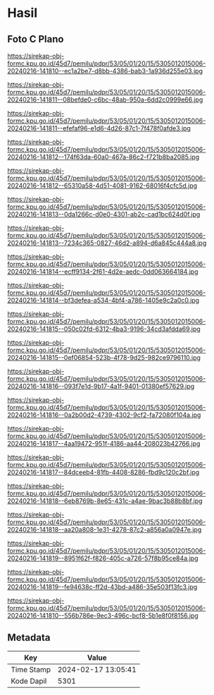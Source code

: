 # Hasil

## Foto C Plano

https://sirekap-obj-formc.kpu.go.id/45d7/pemilu/pdpr/53/05/01/20/15/5305012015006-20240216-141810--ec1a2be7-d8bb-4386-bab3-1a936d255e03.jpg

https://sirekap-obj-formc.kpu.go.id/45d7/pemilu/pdpr/53/05/01/20/15/5305012015006-20240216-141811--08befde0-c6bc-48ab-950a-6dd2c0999e66.jpg

https://sirekap-obj-formc.kpu.go.id/45d7/pemilu/pdpr/53/05/01/20/15/5305012015006-20240216-141811--efefaf96-e1d6-4d26-87c1-7f478f0afde3.jpg

https://sirekap-obj-formc.kpu.go.id/45d7/pemilu/pdpr/53/05/01/20/15/5305012015006-20240216-141812--174f63da-60a0-467a-86c2-f721b8ba2085.jpg

https://sirekap-obj-formc.kpu.go.id/45d7/pemilu/pdpr/53/05/01/20/15/5305012015006-20240216-141812--65310a58-4d51-4081-9162-68016f4cfc5d.jpg

https://sirekap-obj-formc.kpu.go.id/45d7/pemilu/pdpr/53/05/01/20/15/5305012015006-20240216-141813--0da1266c-d0e0-4301-ab2c-cad1bc624d0f.jpg

https://sirekap-obj-formc.kpu.go.id/45d7/pemilu/pdpr/53/05/01/20/15/5305012015006-20240216-141813--7234c365-0827-46d2-a894-d6a845c444a8.jpg

https://sirekap-obj-formc.kpu.go.id/45d7/pemilu/pdpr/53/05/01/20/15/5305012015006-20240216-141814--ecff9134-2f61-4d2e-aedc-0dd063664184.jpg

https://sirekap-obj-formc.kpu.go.id/45d7/pemilu/pdpr/53/05/01/20/15/5305012015006-20240216-141814--bf3defea-a534-4bf4-a786-1405e9c2a0c0.jpg

https://sirekap-obj-formc.kpu.go.id/45d7/pemilu/pdpr/53/05/01/20/15/5305012015006-20240216-141815--050c02fd-6312-4ba3-9196-34cd3afdda69.jpg

https://sirekap-obj-formc.kpu.go.id/45d7/pemilu/pdpr/53/05/01/20/15/5305012015006-20240216-141815--0ef06854-523b-4f78-9d25-982ce9796110.jpg

https://sirekap-obj-formc.kpu.go.id/45d7/pemilu/pdpr/53/05/01/20/15/5305012015006-20240216-141816--093f7e1d-9b17-4a1f-9401-01380ef57629.jpg

https://sirekap-obj-formc.kpu.go.id/45d7/pemilu/pdpr/53/05/01/20/15/5305012015006-20240216-141816--0a2b00d2-4739-4302-9cf2-fa72080f104a.jpg

https://sirekap-obj-formc.kpu.go.id/45d7/pemilu/pdpr/53/05/01/20/15/5305012015006-20240216-141817--4aa19472-951f-4186-aa44-208023b42766.jpg

https://sirekap-obj-formc.kpu.go.id/45d7/pemilu/pdpr/53/05/01/20/15/5305012015006-20240216-141817--84dceeb4-81fb-4408-8286-fbd9c120c2bf.jpg

https://sirekap-obj-formc.kpu.go.id/45d7/pemilu/pdpr/53/05/01/20/15/5305012015006-20240216-141818--6eb8769b-8e65-431c-a4ae-9bac3b88b8bf.jpg

https://sirekap-obj-formc.kpu.go.id/45d7/pemilu/pdpr/53/05/01/20/15/5305012015006-20240216-141818--aa20a808-1e31-4278-87c2-a856a0a0947e.jpg

https://sirekap-obj-formc.kpu.go.id/45d7/pemilu/pdpr/53/05/01/20/15/5305012015006-20240216-141819--8951f62f-f826-405c-a726-57f8b95ce84a.jpg

https://sirekap-obj-formc.kpu.go.id/45d7/pemilu/pdpr/53/05/01/20/15/5305012015006-20240216-141819--fe94638c-ff2d-43bd-a486-35e503f13fc3.jpg

https://sirekap-obj-formc.kpu.go.id/45d7/pemilu/pdpr/53/05/01/20/15/5305012015006-20240216-141810--556b786e-9ec3-496c-bcf8-5b1e8f0f8156.jpg


## Metadata

| Key        | Value               |
| ---------- | ------------------- |
| Time Stamp | 2024-02-17 13:05:41 |
| Kode Dapil | 5301                |



